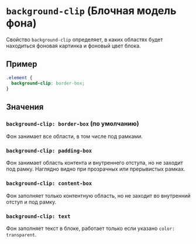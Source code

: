 # `background-clip` (Блочная модель фона)

Свойство `background-clip` определяет, в каких областях будет находиться фоновая картинка и фоновый цвет блока.

## Пример

```css
.element {
  background-clip: border-box;
}
```

## Значения

### `background-clip: border-box` (по умолчанию)

Фон занимает все области, в том числе под рамками.

### `background-clip: padding-box`

Фон занимает область контента и внутреннего отступа, но не заходит под рамку. Наглядно видно при прозрачных или прерывистых рамках.

### `background-clip: content-box`

Фон заполняет только контентную область, но не заходит во внутренний отступ и под рамку.

### `background-clip: text`

Фон заполняет текст в блоке, работает только если указано `color: transparent`.
